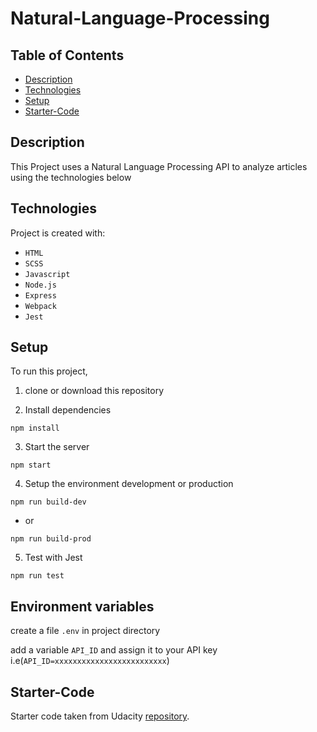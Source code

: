# Natural-Language-Processing

## Table of Contents

* [Description](#Description)
* [Technologies](#Technologies)
* [Setup](#Setup)
* [Starter-Code](#Starter-Code)


## Description

This Project uses a Natural Language Processing API to analyze articles using the technologies below





## Technologies
Project is created with:
* `HTML`
* `SCSS`
* `Javascript`
* `Node.js`
* `Express`
* `Webpack`
* `Jest`





## Setup
To run this project, 

1. clone or download this repository 

2. Install dependencies
```
npm install
```
3. Start the server
```
npm start
```
4. Setup the environment development or production
```
npm run build-dev
```
* or 
```
npm run build-prod
```
5. Test with Jest
```
npm run test
```

## Environment variables

create a file `.env` in project directory 

add a variable `API_ID` and assign it to your API key i.e(`API_ID=xxxxxxxxxxxxxxxxxxxxxxxxx`)





## Starter-Code

Starter code taken from Udacity [repository](https://github.com/udacity/fend/tree/refresh-2019/projects/evaluate-news-nlp).
